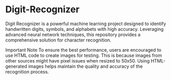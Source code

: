 # Digit-Recognizer
Digit Recognizer is a powerful machine learning project designed to identify handwritten digits, symbols, and alphabets with high accuracy. Leveraging advanced neural network techniques, this repository provides a comprehensive solution for character recognition.

Important Note
To ensure the best performance, users are encouraged to use HTML code to create images for testing. This is because images from other sources might have pixel issues when resized to 50x50. Using HTML-generated images helps maintain the quality and accuracy of the recognition process.
